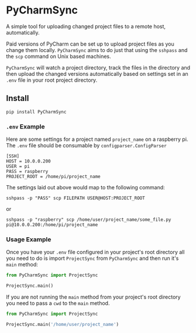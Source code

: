 # PyCharmSync

A simple tool for uploading changed project files to a remote host,
 automatically.

Paid versions of PyCharm can be set up to upload project files
as you change them locally. `PyCharmSync` aims to do just that 
using the `sshpass` and the `scp` command on Unix based machines.

`PyCharmSync` will watch a project directory, track the files in
the directory and then upload the changed versions automatically
based on settings set in an `.env` file in your root project 
directory.

## Install
 
`pip install PyCharmSync`

### `.env` Example

Here are some settings for a project named `project_name` on a 
raspberry pi.  The `.env` file should be consumable by `configparser.ConfigParser`

    [SSH]
    HOST = 10.0.0.200
    USER = pi
    PASS = raspberry
    PROJECT_ROOT = /home/pi/project_name

The settings laid out above would map to the following command:

    sshpass -p "PASS" scp FILEPATH USER@HOST:PROJECT_ROOT

or

    sshpass -p "raspberry" scp /home/user/project_name/some_file.py pi@10.0.0.200:/home/pi/project_name

### Usage Example

Once you have your `.env` file configured in your project's root
directory all you need to do is import `ProjectSync` from `PyCharmSync`
and then run it's `main` method:

```python
from PyCharmSync import ProjectSync

ProjectSync.main()
```

If you are not running the `main` method from your project's root 
directory you need to pass a `cwd` to the `main` method.

```python
from PyCharmSync import ProjectSync

ProjectSync.main('/home/user/project_name')
```
 